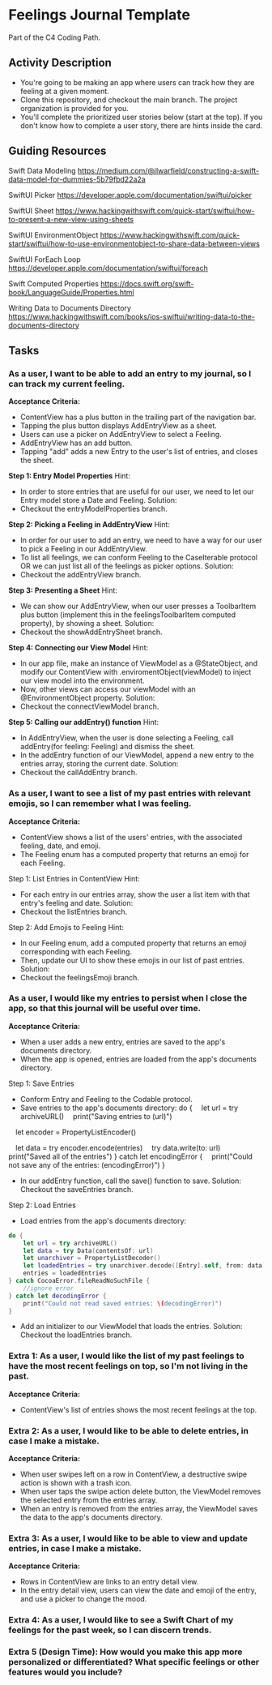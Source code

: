 #  Feelings Journal Template
Part of the C4 Coding Path.

## Activity Description
* You're going to be making an app where users can track how they are feeling at a given moment.
* Clone this repository, and checkout the main branch. The project organization is provided for you.
* You'll complete the prioritized user stories below (start at the top). If you don't know how to complete a user story, there are hints inside the card.

## Guiding Resources
Swift Data Modeling
https://medium.com/@jlwarfield/constructing-a-swift-data-model-for-dummies-5b79fbd22a2a

SwiftUI Picker
https://developer.apple.com/documentation/swiftui/picker

SwiftUI Sheet
https://www.hackingwithswift.com/quick-start/swiftui/how-to-present-a-new-view-using-sheets

SwiftUI EnvironmentObject
https://www.hackingwithswift.com/quick-start/swiftui/how-to-use-environmentobject-to-share-data-between-views

SwiftUI ForEach Loop
https://developer.apple.com/documentation/swiftui/foreach

Swift Computed Properties
https://docs.swift.org/swift-book/LanguageGuide/Properties.html

Writing Data to Documents Directory
https://www.hackingwithswift.com/books/ios-swiftui/writing-data-to-the-documents-directory

## Tasks
### As a user, I want to be able to add an entry to my journal, so I can track my current feeling.
**Acceptance Criteria:**
* ContentView has a plus button in the trailing part of the navigation bar.
* Tapping the plus button displays AddEntryView as a sheet.
* Users can use a picker on AddEntryView to select a Feeling.
* AddEntryView has an add button.
* Tapping "add" adds a new Entry to the user's list of entries, and closes the sheet.


**Step 1: Entry Model Properties**
Hint:
* In order to store entries that are useful for our user, we need to let our Entry model store a Date and Feeling.
Solution:
* Checkout the entryModelProperties branch.

**Step 2: Picking a Feeling in AddEntryView**
Hint:
* In order for our user to add an entry, we need to have a way for our user to pick a Feeling in our AddEntryView.
* To list all feelings, we can conform Feeling to the CaseIterable protocol OR we can just list all of the feelings as picker options.
Solution:
* Checkout the addEntryView branch.

**Step 3: Presenting a Sheet**
Hint:
* We can show our AddEntryView, when our user presses a ToolbarItem plus button (implement this in the feelingsToolbarItem computed property), by showing a sheet.
Solution:
* Checkout the showAddEntrySheet branch.

**Step 4: Connecting our View Model**
Hint:
* In our app file, make an instance of ViewModel as a @StateObject, and modify our ContentView with .enviromentObject(viewModel) to inject our view model into the environment.
* Now, other views can access our viewModel with an @EnvironmentObject property.
Solution:
* Checkout the connectViewModel branch.

**Step 5: Calling our addEntry() function**
Hint:
* In AddEntryView, when the user is done selecting a Feeling, call addEntry(for feeling: Feeling) and dismiss the sheet.
* In the addEntry function of our ViewModel, append a new entry to the entries array, storing the current date.
Solution:
* Checkout the callAddEntry branch.


### As a user, I want to see a list of my past entries with relevant emojis, so I can remember what I was feeling.
**Acceptance Criteria:**
* ContentView shows a list of the users' entries, with the associated feeling, date, and emoji.
* The Feeling enum has a computed property that returns an emoji for each Feeling.


Step 1: List Entries in ContentView
Hint:
* For each entry in our entries array, show the user a list item with that entry's feeling and date.
Solution:
* Checkout the listEntries branch.

Step 2: Add Emojis to Feeling
Hint:
* In our Feeling enum, add a computed property that returns an emoji corresponding with each Feeling.
* Then, update our UI to show these emojis in our list of past entries.
Solution:
* Checkout the feelingsEmoji branch.


### As a user, I would like my entries to persist when I close the app, so that this journal will be useful over time.
**Acceptance Criteria:**
* When a user adds a new entry, entries are saved to the app's documents directory.
* When the app is opened, entries are loaded from the app's documents directory.


Step 1: Save Entries
* Conform Entry and Feeling to the Codable protocol.
* Save entries to the app's documents directory:
do {
 let url = try archiveURL()
 print("Saving entries to \(url)")

 let encoder = PropertyListEncoder()

 let data = try encoder.encode(entries)
 try data.write(to: url)
 print("Saved all of the entries")
} catch let encodingError {
 print("Could not save any of the entries: \(encodingError)")
}
* In our addEntry function, call the save() function to save.
Solution: Checkout the saveEntries branch.

Step 2: Load Entries
* Load entries from the app's documents directory:
```Swift
do {
    let url = try archiveURL()
    let data = try Data(contentsOf: url)
    let unarchiver = PropertyListDecoder()
    let loadedEntries = try unarchiver.decode([Entry].self, from: data)
    entries = loadedEntries
} catch CocoaError.fileReadNoSuchFile {
    //ignore error
} catch let decodingError {
    print("Could not read saved entries: \(decodingError)")
}
```
* Add an initializer to our ViewModel that loads the entries.
Solution: Checkout the loadEntries branch.


### Extra 1: As a user, I would like the list of my past feelings to have the most recent feelings on top, so I'm not living in the past.
**Acceptance Criteria:**
* ContentView's list of entries shows the most recent feelings at the top.


### Extra 2: As a user, I would like to be able to delete entries, in case I make a mistake.
**Acceptance Criteria:**
* When user swipes left on a row in ContentView, a destructive swipe action is shown with a trash icon.
* When user taps the swipe action delete button, the ViewModel removes the selected entry from the entries array.
* When an entry is removed from the entries array, the ViewModel saves the data to the app's documents directory.


### Extra 3: As a user, I would like to be able to view and update entries, in case I make a mistake.
**Acceptance Criteria:**
* Rows in ContentView are links to an entry detail view.
* In the entry detail view, users can view the date and emoji of the entry, and use a picker to change the mood.


### Extra 4: As a user, I would like to see a Swift Chart of my feelings for the past week, so I can discern trends.


### Extra 5 (Design Time): How would you make this app more personalized or differentiated? What specific feelings or other features would you include?
